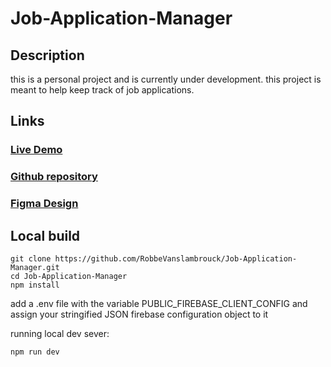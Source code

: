 # Job-Application-Manager

## Description

this is a personal project and is currently under development. this project is meant to help keep track of job applications.

## Links

### [Live Demo](https://job-application-manager.vercel.app/)

### [Github repository](https://github.com/RobbeVanslambrouck/Job-Application-Manager)

### [Figma Design ](https://www.figma.com/file/erRm4B42gTPDxe3t1mz13x/Job-Application-Manager?node-id=0%3A1&t=LTozWdDikJEk3DCp-1)

## Local build

```console
git clone https://github.com/RobbeVanslambrouck/Job-Application-Manager.git
cd Job-Application-Manager
npm install
```

add a .env file with the variable PUBLIC_FIREBASE_CLIENT_CONFIG and assign your stringified JSON firebase configuration object to it

running local dev sever:

```console
npm run dev
```
